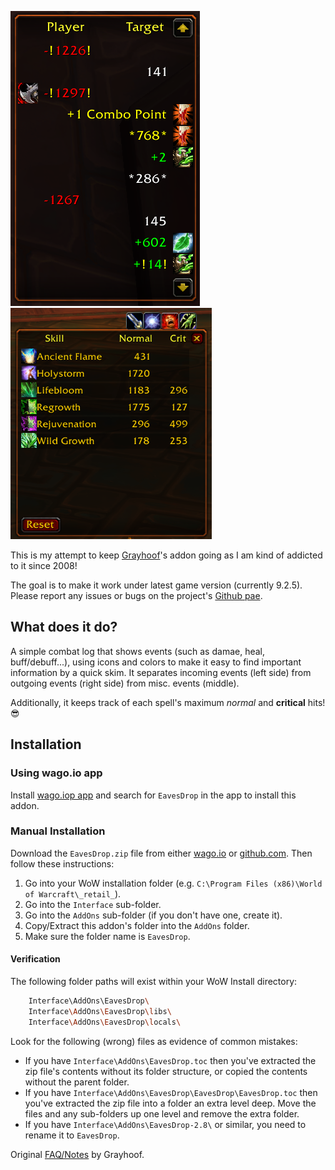 ![](misc/eaves1.png)
![](misc/eaves2.png)

This is my attempt to keep [Grayhoof](https://www.wowinterface.com/downloads/author-14368.html)'s addon going as I am kind of addicted to it since 2008!

The goal is to make it work under latest game version (currently 9.2.5). Please report any issues or bugs on the project's [Github pae](https://github.com/spamwax/EavesDrop).

## What does it do?
A simple combat log that shows events (such as damae, heal, buff/debuff...), using icons and colors to make it easy to find
important information by a quick skim. It separates incoming events (left side) from outgoing events (right side) from misc. events (middle).

Additionally, it keeps track of each spell's maximum *normal* and **critical** hits! :sunglasses:

## Installation
### Using wago.io app
Install  [wago.iop app](https://addons.wago.io/app) and search for `EavesDrop` in the app to install this addon.

### Manual Installation
Download the `EavesDrop.zip` file from either [wago.io](https://addons.wago.io/addons/eavesdrop) or [github.com](https://github.com/spamwax/EavesDrop/releases/latest).
Then follow these instructions:

1. Go into your WoW installation folder (e.g. `C:\Program Files (x86)\World of Warcraft\_retail_`).
2. Go into the `Interface` sub-folder.
3. Go into the `AddOns` sub-folder (if you don't have one, create it).
4. Copy/Extract this addon's folder into the `AddOns` folder.
5. Make sure the folder name is `EavesDrop`.

#### Verification

  The following folder paths will exist within your WoW Install directory:

```sh
    Interface\AddOns\EavesDrop\
    Interface\AddOns\EavesDrop\libs\
    Interface\AddOns\EavesDrop\locals\
```

  Look for the following (wrong) files as evidence of common mistakes:

  * If you have `Interface\AddOns\EavesDrop.toc`
    then you've extracted the zip file's contents without its
        folder structure, or copied the contents without the parent
        folder.
  * If you have `Interface\AddOns\EavesDrop\EavesDrop\EavesDrop.toc`
        then you've extracted the zip file into a folder an extra
        level deep. Move the files and any sub-folders up one level
        and remove the extra folder.
  * If you have `Interface\AddOns\EavesDrop-2.8\` or similar, you need to rename it to `EavesDrop`.

Original [FAQ/Notes](misc/old_readme.md) by Grayhoof.
